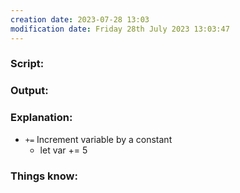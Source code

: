 ```yaml
---
creation date: 2023-07-28 13:03
modification date: Friday 28th July 2023 13:03:47
---
```


### Script:[](https://tldp.org/LDP/abs/html/ops.html#ARITHOPS)



### Output:



### Explanation:

* `+=` Increment variable by a constant
	* let var += 5

### Things know:
